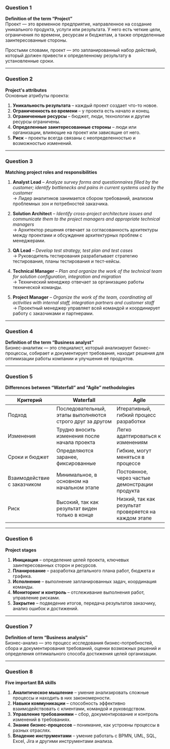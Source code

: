 ### **Question 1**

**Definition of the term “Project”**  
Проект — это временное предприятие, направленное на создание уникального продукта, услуги или результата. У него есть четкие цели, ограничения по времени, ресурсам и бюджетам, а также определенные заинтересованные стороны.

Простыми словами, проект — это запланированный набор действий, который должен привести к определенному результату в установленные сроки.

---

### **Question 2**

**Project's attributes**  
Основные атрибуты проекта:

1. **Уникальность результата** – каждый проект создает что-то новое.
2. **Ограниченность во времени** – у проекта есть начало и конец.
3. **Ограниченные ресурсы** – бюджет, люди, технологии и другие ресурсы ограничены.
4. **Определенные заинтересованные стороны** – люди или организации, влияющие на проект или зависящие от него.
5. **Риск** – проекты всегда связаны с неопределенностью и возможностью изменений.

---

### **Question 3**

**Matching project roles and responsibilities**

1. **Analyst Lead** – _Analyze survey forms and questionnaires filled by the customer; identify bottlenecks and pains in current systems used by the customer_  
    → Лидер аналитиков занимается сбором требований, анализом проблемных зон и потребностей заказчика.
    
2. **Solution Architect** – _Identify cross-project architecture issues and communicate them to the project managers and appropriate technical managers_  
    → Архитектор решения отвечает за согласованность архитектуры между проектами и обсуждение архитектурных проблем с менеджерами.
    
3. **QA Lead** – _Develop test strategy, test plan and test cases_  
    → Руководитель тестирования разрабатывает стратегию тестирования, планы тестирования и тест-кейсы.
    
4. **Technical Manager** – _Plan and organize the work of the technical team for solution configuration, integration and migration_  
    → Технический менеджер отвечает за организацию работы технической команды.
    
5. **Project Manager** – _Organize the work of the team, coordinating all activities with internal staff, integration partners and customer staff_  
    → Проектный менеджер управляет всей командой и координирует работу с заказчиками и партнерами.
    

---

### **Question 4**

**Definition of the term “Business analyst”**  
Бизнес-аналитик — это специалист, который анализирует бизнес-процессы, собирает и документирует требования, находит решения для оптимизации работы компании и улучшения её продуктов.

---

### **Question 5**

**Differences between “Waterfall” and “Agile” methodologies**

|Критерий|Waterfall|Agile|
|---|---|---|
|Подход|Последовательный, этапы выполняются строго друг за другом|Итеративный, гибкий процесс разработки|
|Изменения|Трудно вносить изменения после начала проекта|Легко адаптироваться к изменениям|
|Сроки и бюджет|Определяются заранее, фиксированные|Гибкие, могут меняться в процессе|
|Взаимодействие с заказчиком|Минимальное, в основном на начальном этапе|Постоянное, через частые демонстрации продукта|
|Риск|Высокий, так как результат виден только в конце|Низкий, так как результат проверяется на каждом этапе|

---

### **Question 6**

**Project stages**

1. **Инициация** – определение целей проекта, ключевых заинтересованных сторон и ресурсов.
2. **Планирование** – разработка детального плана работ, бюджета и графика.
3. **Исполнение** – выполнение запланированных задач, координация команды.
4. **Мониторинг и контроль** – отслеживание выполнения работ, управление рисками.
5. **Закрытие** – подведение итогов, передача результатов заказчику, анализ ошибок и достижений.

---

### **Question 7**

**Definition of term “Business analysis”**  
Бизнес-анализ — это процесс исследования бизнес-потребностей, сбора и документирования требований, оценки возможных решений и определения оптимального способа достижения целей организации.

---

### **Question 8**

**Five important BA skills**

1. **Аналитическое мышление** – умение анализировать сложные процессы и находить в них закономерности.
2. **Навыки коммуникации** – способность эффективно взаимодействовать с клиентами, командой и руководством.
3. **Управление требованиями** – сбор, документирование и контроль изменений в требованиях.
4. **Знание бизнес-процессов** – понимание, как устроены процессы в разных отраслях.
5. **Владение инструментами** – умение работать с BPMN, UML, SQL, Excel, Jira и другими инструментами анализа.